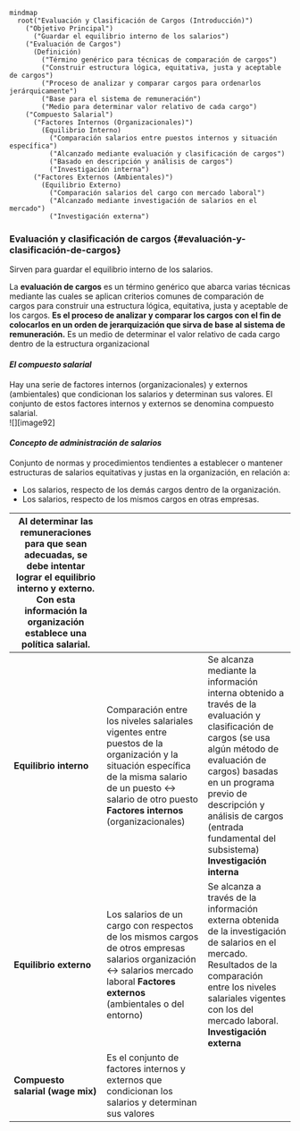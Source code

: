 ```mermaid
mindmap
  root("Evaluación y Clasificación de Cargos (Introducción)")
    ("Objetivo Principal")
      ("Guardar el equilibrio interno de los salarios")
    ("Evaluación de Cargos")
      (Definición)
        ("Término genérico para técnicas de comparación de cargos")
        ("Construir estructura lógica, equitativa, justa y aceptable de cargos")
        ("Proceso de analizar y comparar cargos para ordenarlos jerárquicamente")
        ("Base para el sistema de remuneración")
        ("Medio para determinar valor relativo de cada cargo")
    ("Compuesto Salarial")
      ("Factores Internos (Organizacionales)")
        (Equilibrio Interno)
          ("Comparación salarios entre puestos internos y situación específica")
          ("Alcanzado mediante evaluación y clasificación de cargos")
          ("Basado en descripción y análisis de cargos")
          ("Investigación interna")
      ("Factores Externos (Ambientales)")
        (Equilibrio Externo)
          ("Comparación salarios del cargo con mercado laboral")
          ("Alcanzado mediante investigación de salarios en el mercado")
          ("Investigación externa")
```

### Evaluación y clasificación de cargos {#evaluación-y-clasificación-de-cargos}

Sirven para guardar el equilibrio interno de los salarios.

La **evaluación de cargos** es un término genérico que abarca varias técnicas mediante las cuales se aplican criterios comunes de comparación de cargos para construir una estructura lógica, equitativa, justa y aceptable de los cargos. **Es el proceso de analizar y comparar los cargos con el fin de colocarlos en un orden de jerarquización que sirva de base al sistema de remuneración.** Es un medio de determinar el valor relativo de cada cargo dentro de la estructura organizacional

#### ***El compuesto salarial***

Hay una serie de factores internos (organizacionales) y externos (ambientales) que condicionan los salarios y determinan sus valores. El conjunto de estos factores internos y externos se denomina compuesto salarial.  
![][image92]

#### ***Concepto de administración de salarios***

Conjunto de normas y procedimientos tendientes a establecer o mantener estructuras de salarios equitativas y justas en la organización, en relación a:

* Los salarios, respecto de los demás cargos dentro de la organización.  
* Los salarios, respecto de los mismos cargos en otras empresas.

| Al determinar las remuneraciones para que sean adecuadas, se debe intentar lograr el equilibrio interno y externo. Con esta información la organización establece una política salarial. |  |  |
| ----- | :---- | ----- |
| **Equilibrio interno** | Comparación entre los niveles salariales vigentes entre puestos de la organización y la situación específica de la misma salario de un puesto \<-\> salario de otro puesto **Factores internos** (organizacionales) | Se alcanza mediante la información interna obtenido a través de la evaluación y clasificación de cargos (se usa algún método de evaluación de cargos) basadas en un programa previo de descripción y análisis de cargos (entrada fundamental del subsistema) **Investigación interna** |
| **Equilibrio externo** | Los salarios de un cargo con respectos de los mismos cargos de otros empresas salarios organización \<-\> salarios mercado laboral **Factores externos** (ambientales o del entorno) | Se alcanza a través de la información externa obtenida de la investigación de salarios en el mercado. Resultados de la comparación entre los niveles salariales vigentes con los del mercado laboral. **Investigación externa** |
| **Compuesto salarial (wage mix)** | Es el conjunto de factores internos y externos que condicionan los salarios y determinan sus valores |  |